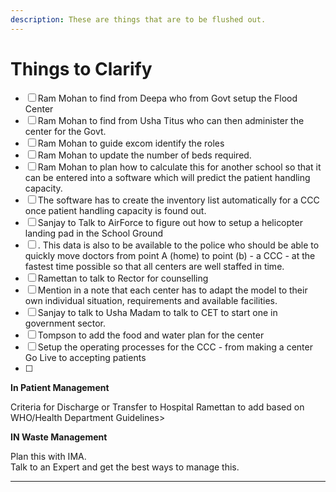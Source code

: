 ```yaml
---
description: These are things that are to be flushed out.
---
```


# Things to Clarify

* [ ] Ram Mohan to find from Deepa who from Govt setup the Flood Center 
* [ ] Ram Mohan to find from Usha Titus who can then administer the center for the Govt.
* [ ] Ram Mohan to guide excom identify the roles
* [ ] Ram Mohan to update the number of beds required.
* [ ] Ram Mohan to plan how to calculate this for another school so that it can be entered into a software which will predict the patient handling capacity.
* [ ] The software has to create the inventory list automatically for a CCC once patient handling capacity is found out.
* [ ] Sanjay to Talk to AirForce to figure out how to setup a helicopter landing pad in the School Ground
* [ ] . This data is also to be available to the police who should be able to quickly move doctors from point A \(home\) to point \(b\) - a CCC - at the fastest time possible so that all centers are well staffed in time.
* [ ] Ramettan to talk to Rector for counselling
* [ ] Mention in a note that each center has to adapt the model to their own individual situation, requirements and available facilities.
* [ ] Sanjay to talk to Usha Madam to talk to CET to start one in government sector.
* [ ] Tompson to add the food and water plan for the center
* [ ] Setup the operating processes for the CCC - from making a center Go Live to accepting patients
* [ ] 






**In Patient Management**  
  
Criteria for Discharge or Transfer to Hospital Ramettan to add based on WHO/Health Department Guidelines&gt;  
  
**IN Waste Management**

Plan this with IMA.  
Talk to an Expert and get the best ways to manage this.

  
  
****


